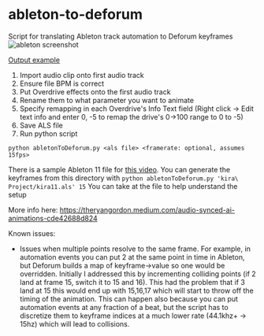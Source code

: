 # ableton-to-deforum

Script for translating Ableton track automation to Deforum keyframes 
![ableton screenshot](https://miro.medium.com/v2/resize:fit:720/format:webp/1*aUm_oTjvA0pgm03AjJBlYg.png)

[Output example](https://www.instagram.com/reel/CpxnmEdDN5a/?utm_source=ig_web_copy_link)

1. Import audio clip onto first audio track
2. Ensure file BPM is correct
3. Put Overdrive effects onto the first audio track
4. Rename them to what parameter you want to animate
5. Specify remapping in each Overdrive's Info Text field (Right click -> Edit text info and enter 0, -5 to remap the drive's 0->100 range to 0 to -5)
6. Save ALS file
7. Run python script

```python abletonToDeforum.py <als file> <framerate: optional, assumes 15fps>```

There is a sample Ableton 11 file for [this video](https://www.instagram.com/p/CpxnmEdDN5a/). You can generate the keyframes from this directory with
```python abletonToDeforum.py 'kira\ Project/kira11.als' 15```
You can take at the file to help understand the setup

More info here:
https://theryangordon.medium.com/audio-synced-ai-animations-cde42688d824

Known issues:
- Issues when multiple points resolve to the same frame. 
  For example, in automation events you can put 2 at the same point in time in Ableton, but Deforum builds a map of keyframe->value so one would be overridden.
  Initially I addressed this by incrementing colliding points (if 2 land at frame 15, switch it to 15 and 16). This had the problem that if 3 land at 15 this would end up with 15,16,17 which will start to throw off the timing of the animation.
  This can happen also because you can put automation events at any fraction of a beat, but the script has to discretize them to keyframe indices at a much lower rate (44.1khz+ -> 15hz) which will lead to collisions.
